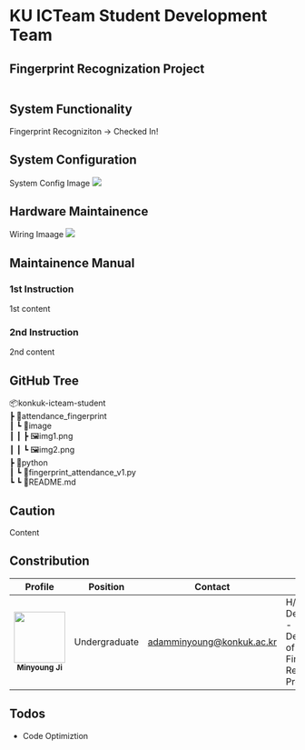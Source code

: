 # KU ICTeam Student Development Team

## Fingerprint Recognization Project

</div>
<div align="center"><img src="https://github.com/konkuk-icteam-student/attendance_fingerprint/assets/107067111/cb9ff888-73f9-4ef8-9a3b-5401bdbf8805" alt=""/></div>

## System Functionality

Fingerprint Recogniziton -> Checked In!

## System Configuration

System Config Image
![](./imgs/system_config.png)

## Hardware Maintainence

Wiring Imaage
![](./imgs/hardware_diagram.png)

## Maintainence Manual

### 1st Instruction
1st content

### 2nd Instruction
2nd content

## GitHub Tree

📦konkuk-icteam-student <br/>
 ┣ 📂attendance_fingerprint <br/>
 ┃ ┗ 📂image <br/>
 ┃ ┃ ┣ 🖼️img1.png <br/>
 ┃ ┃ ┗ 🖼️img2.png <br/>
 ┣ 📂python <br/>
 ┃ ┗ 📜fingerprint_attendance_v1.py <br/>
 ┗ ┗ 📜README.md

## Caution
Content

## Constribution
| Profile | Position | Contact | Role |
| ------- | -------- |---- | ---- |
| <div align="center"><img src="https://github.com/ESWContest-A2B2/2023ESWContest/assets/141810581/dd8736d0-a3ea-4dae-8b10-202b5c2a2855" width="90px;" alt=""/><br/><sub><b>Minyoung Ji</b><sub></a></div> | <div align="center">Undergraduate<br/> | <div align="center">adamminyoung@konkuk.ac.kr | H/W Development - Development of Fingerprint Recognition Program |

## Todos
- Code Optimiztion
